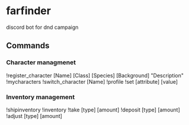 # farfinder
discord bot for dnd campaign

## Commands

### Character managmenet
!register_character [Name] [Class] [Species] [Background] "Description"
!mycharacters
!switch_character [Name]
!profile
!set [attribute] [value]

### Inventory management

!shipinventory
!inventory
!take [type] [amount]
!deposit [type] [amount]
!adjust [type] [amount]